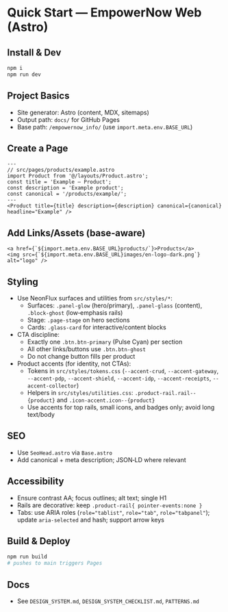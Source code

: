 # Quick Start — EmpowerNow Web (Astro)

## Install & Dev
```bash
npm i
npm run dev
```

## Project Basics
- Site generator: Astro (content, MDX, sitemaps)
- Output path: `docs/` for GitHub Pages
- Base path: `/empowernow_info/` (use `import.meta.env.BASE_URL`)

## Create a Page
```tsx
---
// src/pages/products/example.astro
import Product from '@/layouts/Product.astro';
const title = 'Example — Product';
const description = 'Example product';
const canonical = '/products/example/';
---
<Product title={title} description={description} canonical={canonical} headline="Example" />
```

## Add Links/Assets (base‑aware)
```tsx
<a href={`${import.meta.env.BASE_URL}products/`}>Products</a>
<img src={`${import.meta.env.BASE_URL}images/en-logo-dark.png`} alt="logo" />
```

## Styling
- Use NeonFlux surfaces and utilities from `src/styles/*`:
  - Surfaces: `.panel-glow` (hero/primary), `.panel-glass` (content), `.block-ghost` (low‑emphasis rails)
  - Stage: `.page-stage` on hero sections
  - Cards: `.glass-card` for interactive/content blocks
- CTA discipline:
  - Exactly one `.btn.btn-primary` (Pulse Cyan) per section
  - All other links/buttons use `.btn.btn-ghost`
  - Do not change button fills per product
- Product accents (for identity, not CTAs):
  - Tokens in `src/styles/tokens.css` (`--accent-crud`, `--accent-gateway`, `--accent-pdp`, `--accent-shield`, `--accent-idp`, `--accent-receipts`, `--accent-collector`)
  - Helpers in `src/styles/utilities.css`: `.product-rail.rail--{product}` and `.icon-accent.icon--{product}`
  - Use accents for top rails, small icons, and badges only; avoid long text/body

## SEO
- Use `SeoHead.astro` via `Base.astro`
- Add canonical + meta description; JSON‑LD where relevant

## Accessibility
- Ensure contrast AA; focus outlines; alt text; single H1
- Rails are decorative: keep `.product-rail{ pointer-events:none }`
- Tabs: use ARIA roles (`role="tablist"`, `role="tab"`, `role="tabpanel"`); update `aria-selected` and hash; support arrow keys

## Build & Deploy
```bash
npm run build
# pushes to main triggers Pages
```

## Docs
- See `DESIGN_SYSTEM.md`, `DESIGN_SYSTEM_CHECKLIST.md`, `PATTERNS.md`
